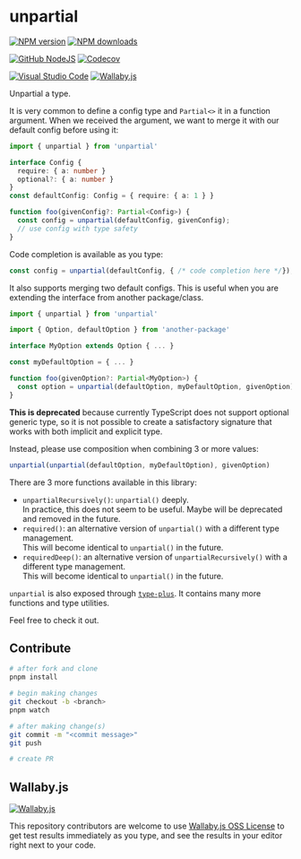 # unpartial

[![NPM version][npm-image]][npm-url]
[![NPM downloads][downloads-image]][downloads-url]

[![GitHub NodeJS][github-nodejs]][github-action-url]
[![Codecov][codecov-image]][codecov-url]

[![Visual Studio Code][vscode-image]][vscode-url]
[![Wallaby.js][wallaby_image]][wallaby_url]

Unpartial a type.

It is very common to define a config type and `Partial<>` it in a function argument.
When we received the argument, we want to merge it with our default config before using it:

```ts
import { unpartial } from 'unpartial'

interface Config {
  require: { a: number }
  optional?: { a: number }
}
const defaultConfig: Config = { require: { a: 1 } }

function foo(givenConfig?: Partial<Config>) {
  const config = unpartial(defaultConfig, givenConfig);
  // use config with type safety
}
```

Code completion is available as you type:

```ts
const config = unpartial(defaultConfig, { /* code completion here */});
```

It also supports merging two default configs.
This is useful when you are extending the interface from another package/class.

```ts
import { unpartial } from 'unpartial'

import { Option, defaultOption } from 'another-package'

interface MyOption extends Option { ... }

const myDefaultOption = { ... }

function foo(givenOption?: Partial<MyOption>) {
  const option = unpartial(defaultOption, myDefaultOption, givenOption)
}
```

**This is deprecated** because currently TypeScript does not support optional generic type,
so it is not possible to create a satisfactory signature that works with both implicit and explicit type.

Instead, please use composition when combining 3 or more values:

```ts
unpartial(unpartial(defaultOption, myDefaultOption), givenOption)
```

There are 3 more functions available in this library:

- `unpartialRecursively()`: `unpartial()` deeply.\
  In practice, this does not seem to be useful. Maybe will be deprecated and removed in the future.
- `required()`: an alternative version of `unpartial()` with a different type management.\
  This will become identical to `unpartial()` in the future.
- `requiredDeep()`: an alternative version of `unpartialRecursively()` with a different type management.\
  This will become identical to `unpartial()` in the future.

`unpartial` is also exposed through [`type-plus`](https://github.com/unional/type-plus).
It contains many more functions and type utilities.

Feel free to check it out.

## Contribute

```sh
# after fork and clone
pnpm install

# begin making changes
git checkout -b <branch>
pnpm watch

# after making change(s)
git commit -m "<commit message>"
git push

# create PR
```

## Wallaby.js

[![Wallaby.js][wallaby_image_lg]][wallaby_url]

This repository contributors are welcome to use
[Wallaby.js OSS License][wallaby_url] to get
test results immediately as you type, and see the results in
your editor right next to your code.

[codecov-image]: https://codecov.io/gh/unional/unpartial/branch/master/graph/badge.svg
[codecov-url]: https://codecov.io/gh/unional/unpartial
[downloads-image]: https://img.shields.io/npm/dm/unpartial.svg?style=flat
[downloads-url]: https://npmjs.org/package/unpartial
[github-nodejs]: https://github.com/unional/unpartial/workflows/release/badge.svg
[github-action-url]: https://github.com/unional/unpartial/actions
[npm-image]: https://img.shields.io/npm/v/unpartial.svg?style=flat
[npm-url]: https://npmjs.org/package/unpartial
[vscode-image]: https://img.shields.io/badge/vscode-ready-green.svg
[vscode-url]: https://code.visualstudio.com/
[wallaby_image]: https://img.shields.io/badge/wallaby.js-powered-blue.svg?style=flat&logo=github
[wallaby_image_lg]: https://img.shields.io/badge/wallaby.js-powered-blue.svg?style=for-the-badge&logo=github
[wallaby_url]: https://wallabyjs.com/oss/
